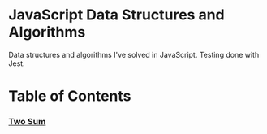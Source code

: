 # JavaScript Data Structures and Algorithms

Data structures and algorithms I've solved in JavaScript. Testing done with Jest.

# Table of Contents

### [Two Sum]()
